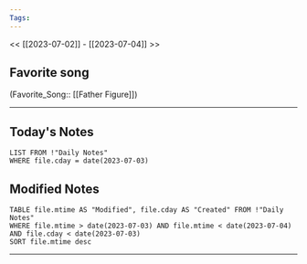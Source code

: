 ```yaml
---
Tags:
---
```

<< [[2023-07-02]] - [[2023-07-04]] >>
## Favorite song
(Favorite_Song:: [[Father Figure]])

___
## Today's Notes
```dataview
LIST FROM !"Daily Notes"
WHERE file.cday = date(2023-07-03)
```
## Modified Notes
```dataview
TABLE file.mtime AS "Modified", file.cday AS "Created" FROM !"Daily Notes" 
WHERE file.mtime > date(2023-07-03) AND file.mtime < date(2023-07-04) AND file.cday < date(2023-07-03)
SORT file.mtime desc
```
___
